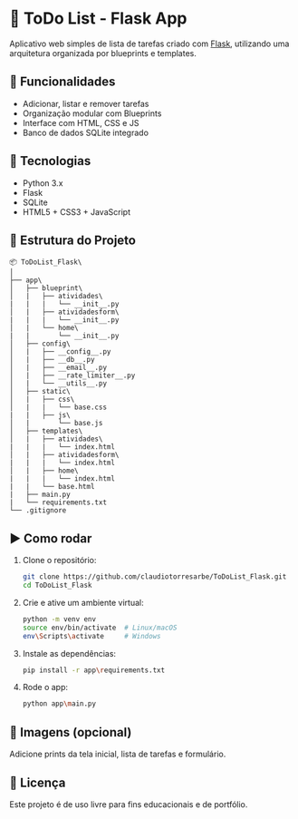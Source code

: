 # 📝 ToDo List - Flask App

Aplicativo web simples de lista de tarefas criado com [Flask](https://flask.palletsprojects.com/), utilizando uma arquitetura organizada por blueprints e templates.

## 🔧 Funcionalidades
- Adicionar, listar e remover tarefas
- Organização modular com Blueprints
- Interface com HTML, CSS e JS
- Banco de dados SQLite integrado

## 🚀 Tecnologias
- Python 3.x
- Flask
- SQLite
- HTML5 + CSS3 + JavaScript

## 📁 Estrutura do Projeto
```
📦 ToDoList_Flask\
│
├── app\
│   ├── blueprint\
│   |   ├── atividades\
|   |   |   └── __init__.py
│   |   ├── atividadesform\
|   |   |   └── __init__.py
│   |   └── home\
|   |       └── __init__.py
│   ├── config\
│   |   ├── __config__.py
│   |   ├── __db__.py
│   |   ├── __email__.py
│   |   ├── __rate_limiter__.py
│   |   └── __utils__.py
│   ├── static\
│   |   ├── css\
│   |   |   └── base.css
|   |   ├── js\
│   |       └── base.js
│   ├── templates\
│   |   ├── atividades\
|   |   |   └── index.html
│   |   ├── atividadesform\
|   |   |   └── index.html
│   |   ├── home\
|   |   |   └── index.html
|   |   └── base.html
|   ├── main.py
|   └── requirements.txt
└── .gitignore

```

## ▶️ Como rodar

1. Clone o repositório:
   ```bash
   git clone https://github.com/claudiotorresarbe/ToDoList_Flask.git
   cd ToDoList_Flask
   ```

2. Crie e ative um ambiente virtual:
   ```bash
   python -m venv env
   source env/bin/activate  # Linux/macOS
   env\Scripts\activate     # Windows
   ```

3. Instale as dependências:
   ```bash
   pip install -r app\requirements.txt
   ```

4. Rode o app:
   ```bash
   python app\main.py
   ```

## 📸 Imagens (opcional)
Adicione prints da tela inicial, lista de tarefas e formulário.

## 📄 Licença
Este projeto é de uso livre para fins educacionais e de portfólio.
